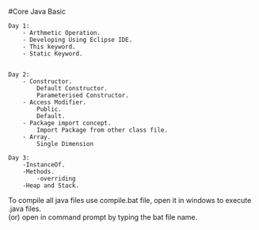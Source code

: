 #Core Java Basic

	Day 1:
		- Arthmetic Operation.
		- Developing Using Eclipse IDE.
		- This keyword.
		- Static Keyword.
		
		
	Day 2:
		- Constructor.
			Default Constructor.
			Parameterised Constructor.
		- Access Modifier.
			Public.
			Default.
		- Package import concept.
			Import Package from other class file.
		- Array.
			Single Dimension
			
	Day 3:
		-InstanceOf. 
		-Methods.
			-overriding
		-Heap and Stack.
		
To compile all java files use compile.bat file, open it in windows to execute .java files.	
				(or)
		open in command prompt by typing the bat file name.